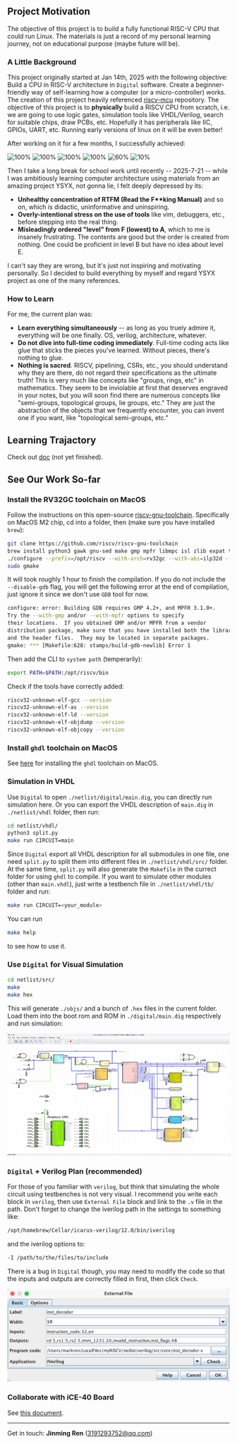 ## Project Motivation

The objective of this project is to build a fully functional RISC-V CPU that could run Linux. The materials is just a record of my personal learning journey, not on educational purpose (maybe future will be).

### A Little Background

This project originally started at Jan 14th, 2025 with the following objective: Build a CPU in RISC-V architecture in `Digital` software. Create a beginner-friendly way of self-learning how a computer (or a micro-controller) works. The creation of this project heavily referenced [riscv-mcu](https://github.com/renyangang/riscv-mcu/tree/master) repository. The objective of this project is to **physically** build a RISCV CPU from scratch, i.e. we are going to use logic gates, simulation tools like VHDL/Verilog, search for suitable chips, draw PCBs, etc. Hopefully it has peripherals like IIC, GPIOs, UART, etc. Running early versions of linux on it will be even better! 

After working on it for a few months, I successfully achieved:

![100%](https://progress-bar.xyz/100?title=Env-Config)
![100%](https://progress-bar.xyz/100?title=Decoder)
![100%](https://progress-bar.xyz/100?title=GPIO-output)
![100%](https://progress-bar.xyz/100?title=C-environment)
![60%](https://progress-bar.xyz/60?title=Execution)
![10%](https://progress-bar.xyz/10?title=Interrupt)

Then I take a long break for school work until recently -- 2025-7-21 -- while I was ambitiously learning computer architecture using materials from an amazing project YSYX, not gonna lie, I felt deeply depressed by its:

- **Unhealthy concentration of RTFM (Read the F\*\*king Manual)** and so on, which is didactic, uninformative and uninspiring.
- **Overly-intentional stress on the use of tools** like vim, debuggers, etc., before stepping into the real thing.
- **Misleadingly ordered "level" from F (lowest) to A**, which to me is insanely frustrating. The contents are good but the order is created from nothing. One could be proficient in level B but have no idea about level E.


I can't say they are wrong, but it's just not inspiring and motivating personally. So I decided to build everything by myself and regard YSYX project as one of the many references.

### How to Learn

For me, the current plan was: 

- **Learn everything simultaneously** -- as long as you truely admire it, everything will be one finally. OS, verilog, architecture, whatever.
- **Do not dive into full-time coding immediately**. Full-time coding acts like glue that sticks the pieces you've learned. Without pieces, there's nothing to glue.
- **Nothing is sacred**. RISCV, pipelining, CSRs, etc., you should understand why they are there, do not regard their specifications as the ultimate truth! This is very much like concepts like "groups, rings, etc" in mathematics. They seem to be inviolable at first that deserves engraved in your notes, but you will soon find there are numerous concepts like "semi-groups, topological groups, lie groups, etc." They are just the abstraction of the objects that we frequently encounter, you can invent one if you want, like "topological semi-groups, etc." 



## Learning Trajactory

Check out [doc](./doc/README.md) (not yet finished).

## See Our Work So-far

### Install the RV32GC toolchain on MacOS

Follow the instructions on this open-source [riscv-gnu-toolchain](https://github.com/riscv-collab/riscv-gnu-toolchain). Specifically on MacOS M2 chip, cd into a folder, then (make sure you have installed `brew`):

```bash
git clone https://github.com/riscv/riscv-gnu-toolchain
brew install python3 gawk gnu-sed make gmp mpfr libmpc isl zlib expat texinfo flock libslirp
./configure --prefix=/opt/riscv --with-arch=rv32gc --with-abi=ilp32d --disable-gdb
sudo gmake
```

It will took roughly 1 hour to finish the compilation. If you do not include the `--disable-gdb` flag, you will get the following error at the end of compilation, just ignore it since we don't use `GDB` tool for now.

```bash
configure: error: Building GDB requires GMP 4.2+, and MPFR 3.1.0+.
Try the --with-gmp and/or --with-mpfr options to specify
their locations.  If you obtained GMP and/or MPFR from a vendor
distribution package, make sure that you have installed both the libraries
and the header files.  They may be located in separate packages.
gmake: *** [Makefile:628: stamps/build-gdb-newlib] Error 1
```

Then add the CLI to `system path` (temperarily):

```bash
export PATH=$PATH:/opt/riscv/bin
```

Check if the tools have correctly added:

```bash
riscv32-unknown-elf-gcc --version
riscv32-unknown-elf-as --version
riscv32-unknown-elf-ld --version
riscv32-unknown-elf-objdump --version
riscv32-unknown-elf-objcopy --version
```

### Install `ghdl` toolchain on MacOS

See [here](https://marcobisky.github.io/p/rtl-analysis-on-macos-under-300mb/) for installing the `ghdl` toolchain on MacOS.

### Simulation in VHDL

Use `Digital` to open `./netlist/digital/main.dig`, you can directly run simulation here. Or you can export the VHDL description of `main.dig` in `./netlist/vhdl` folder, then run:

```bash
cd netlist/vhdl/
python3 split.py
make run CIRCUIT=main
```

Since `Digital` export all VHDL description for all submodules in one file, one need `split.py` to split them into different files in `./netlist/vhdl/src/` folder. At the same time, `split.py` will also generate the `Makefile` in the currect folder for using `ghdl` to compile. If you want to simulate other modules (other than `main.vhdl`), just write a testbench file in `./netlist/vhdl/tb/` folder and run:

```bash
make run CIRCUIT=<your_module>
```

You can run

```bash
make help
```

to see how to use it.

### Use `Digital` for Visual Simulation

```bash
cd netlist/src/
make
make hex
```

This will generate `./objs/` and a bunch of `.hex` files in the current folder. Load them into the boot rom and ROM in `./digital/main.dig` respectively and run simulation:

![Set GPIO1 high](./doc/images/GPIO.png)

### `Digital` + Verilog Plan (recommended)

For those of you familiar with `verilog`, but think that simulating the whole circuit using testbenches is not very visual. I recommend you write each block in `verilog`, then use `External File` block and link to the `.v` file in the path. Don't forget to change the iverilog path in the settings to something like:

```bash
/opt/homebrew/Cellar/icarus-verilog/12.0/bin/iverilog
```

and the iverilog options to:

```bash
-I /path/to/the/files/to/include
```

There is a bug in `Digital` though, you may need to modify the code so that the inputs and outputs are correctly filled in first, then click `Check`.

![](./doc/images/external_file.png)

### Collaborate with iCE-40 Board

See [this document](./netlist/verilog/README.md).

---

Get in touch: **Jinming Ren** (3191293752@qq.com)